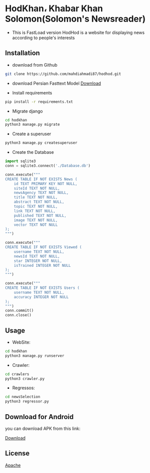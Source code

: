 # HodKhan، Khabar Khan Solomon(Solomon's Newsreader)

* This is FastLoad version
HodHod is a website for displaying news according to people's interests


## Installation

* download from Github
```bash
git clone https://github.com/mahdiahmadi87/hodhod.git
```

* download Persian Fasttext Model
[Download](https://fasttext.cc/docs/en/crawl-vectors.html#models)

* Install requirements
```bash
pip install -r requirements.txt
```

* Migrate django
```bash
cd hodkhan
python3 manage.py migrate
```

* Create a superuser
```bash
python3 manage.py createsuperuser
```

* Create the Database
```python
import sqlite3
conn = sqlite3.connect('./Database.db')

conn.execute("""
CREATE TABLE IF NOT EXISTS News (
    id TEXT PRIMARY KEY NOT NULL,
    siteId TEXT NOT NULL,
    newsAgency TEXT NOT NULL,
    title TEXT NOT NULL,
    abstract TEXT NOT NULL,
    topic TEXT NOT NULL,
    link TEXT NOT NULL,
    published TEXT NOT NULL,
    image TEXT NOT NULL,
    vector TEXT NOT NULL
);
""")

conn.execute("""
CREATE TABLE IF NOT EXISTS Viewed (
    username TEXT NOT NULL,
    newsId TEXT NOT NULL,
    star INTEGER NOT NULL,
    isTrained INTEGER NOT NULL
);
""")

conn.execute("""
CREATE TABLE IF NOT EXISTS Users (
    username TEXT NOT NULL,
    accuracy INTEGER NOT NULL
);
""")
conn.commit()
conn.close()
```


## Usage
* WebSite:
```bash
cd hodkhan
python3 manage.py runserver
```

* Crawler:
```bash
cd crawlers
python3 crawler.py
```

* Regressos:
```bash
cd newsSelection
python3 regressor.py
```


## Download for Android

you can download APK from this link:

[Download](https://github.com/mahdiahmadi87/hodhod/blob/fastLoad/hodhoddjango/hodkhan/app/static/files/base.apk "github path")

## License

[Apache](http://www.apache.org/licenses/)
